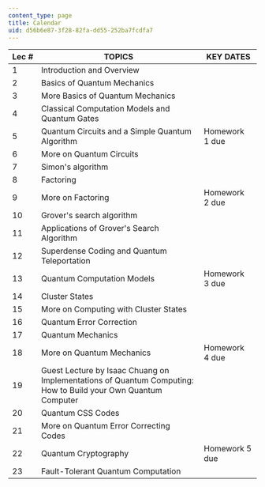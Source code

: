 ```yaml
---
content_type: page
title: Calendar
uid: d56b6e87-3f28-82fa-dd55-252ba7fcdfa7
---
```


| Lec # | TOPICS | KEY DATES |
| --- | --- | --- |
| 1 | Introduction and Overview |  |
| 2 | Basics of Quantum Mechanics |  |
| 3 | More Basics of Quantum Mechanics |  |
| 4 | Classical Computation Models and Quantum Gates |  |
| 5 | Quantum Circuits and a Simple Quantum Algorithm | Homework 1 due |
| 6 | More on Quantum Circuits |  |
| 7 | Simon's algorithm |  |
| 8 | Factoring |  |
| 9 | More on Factoring | Homework 2 due |
| 10 | Grover's search algorithm |  |
| 11 | Applications of Grover's Search Algorithm |  |
| 12 | Superdense Coding and Quantum Teleportation |  |
| 13 | Quantum Computation Models | Homework 3 due |
| 14 | Cluster States |  |
| 15 | More on Computing with Cluster States |  |
| 16 | Quantum Error Correction |  |
| 17 | Quantum Mechanics |  |
| 18 | More on Quantum Mechanics | Homework 4 due |
| 19 | Guest Lecture by Isaac Chuang on Implementations of Quantum Computing: How to Build your Own Quantum Computer |  |
| 20 | Quantum CSS Codes |  |
| 21 | More on Quantum Error Correcting Codes |  |
| 22 | Quantum Cryptography | Homework 5 due |
| 23 | Fault-Tolerant Quantum Computation |